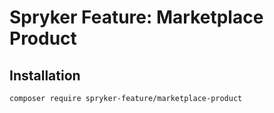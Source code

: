 # Spryker Feature: Marketplace Product



## Installation

```
composer require spryker-feature/marketplace-product
```
